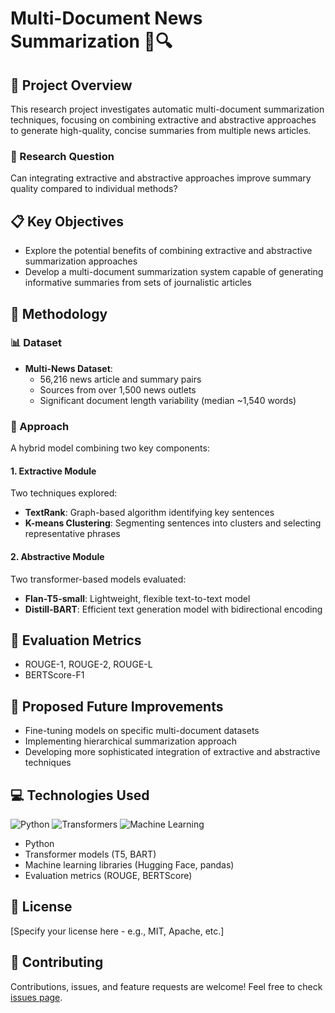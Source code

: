 # Multi-Document News Summarization 📰🔍

## 🌟 Project Overview

This research project investigates automatic multi-document summarization techniques, focusing on combining extractive and abstractive approaches to generate high-quality, concise summaries from multiple news articles.

### 🎯 Research Question
Can integrating extractive and abstractive approaches improve summary quality compared to individual methods?

## 📋 Key Objectives

- Explore the potential benefits of combining extractive and abstractive summarization approaches
- Develop a multi-document summarization system capable of generating informative summaries from sets of journalistic articles

## 🧠 Methodology

### 📊 Dataset
- **Multi-News Dataset**: 
  - 56,216 news article and summary pairs
  - Sources from over 1,500 news outlets
  - Significant document length variability (median ~1,540 words)

### 🔬 Approach
A hybrid model combining two key components:

#### 1. Extractive Module
Two techniques explored:
- **TextRank**: Graph-based algorithm identifying key sentences
- **K-means Clustering**: Segmenting sentences into clusters and selecting representative phrases

#### 2. Abstractive Module
Two transformer-based models evaluated:
- **Flan-T5-small**: Lightweight, flexible text-to-text model
- **Distill-BART**: Efficient text generation model with bidirectional encoding

## 📏 Evaluation Metrics
- ROUGE-1, ROUGE-2, ROUGE-L
- BERTScore-F1

## 🚀 Proposed Future Improvements
- Fine-tuning models on specific multi-document datasets
- Implementing hierarchical summarization approach
- Developing more sophisticated integration of extractive and abstractive techniques

## 💻 Technologies Used
![Python](https://img.shields.io/badge/Python-3776AB?style=for-the-badge&logo=python&logoColor=white)
![Transformers](https://img.shields.io/badge/Transformers-FF6F61?style=for-the-badge)
![Machine Learning](https://img.shields.io/badge/Machine%20Learning-4CAF50?style=for-the-badge)

- Python
- Transformer models (T5, BART)
- Machine learning libraries (Hugging Face, pandas)
- Evaluation metrics (ROUGE, BERTScore)

## 📜 License
[Specify your license here - e.g., MIT, Apache, etc.]

## 🤝 Contributing
Contributions, issues, and feature requests are welcome!
Feel free to check [issues page](link-to-your-issues-page).

